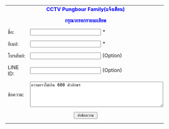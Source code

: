 <!DOCTYPE html PUBLIC "-//W3C//DTD XHTML 1.0 Transitional//EN" "http://www.w3.org/TR/xhtml1/DTD/xhtml1-transitional.dtd">
<html xmlns="http://www.w3.org/1999/xhtml">
<head>
<meta name="language" content="TH" >
<meta http-equiv="Content-Type" content="text/html; charset=UTF-8">
</head>
<body>
<center>
<form name="line-notify" action="line-notify-api.php" method="post">
<table width="450" border="0" cellspacing="0" cellpadding="0">
<tr><td colspan="2" align="center"><font color="#0000ff"><b>CCTV Pungbour Family(แจ้งเตือน)</b></font></td></tr>
<tr><td colspan="2" height="10"></td></tr>
<tr><td colspan="2" align="center"><font color="#0000ff"><b>กรุณากรอกรายละเอียด</b></font></td></tr>
<tr><td colspan="2" height="10"></td></tr>
<tr><td>ชื่อ:</td><td><input class="textInput" type="text" name="name" size="25" required> *</td></tr>
<tr><td colspan="2" height="10"></td></tr>
<tr><td>อีเมล์:</td><td><input class="textInput" type="text" name="email" size="25" required> *</td></tr>
<tr><td colspan="2" height="10"></td></tr>
<tr><td>โทรศัพท์:</td><td><input class="textInput" type="text" name="phone" size="25" required> (Option)</td></tr>
<tr><td colspan="2" height="10"></td></tr>
<tr><td>LINE ID:</td><td><input class="textInput" type="text" name="lineid" size="25" required> (Option)</td></tr>
<tr><td colspan="2" height="10"></td></tr>
<tr><td>ข้อความ:</td><td><textarea rows='5' name='mesg' cols='50' style='border: 1 solid #99FF00'>ความยาวไม่เกิน 600 ตัวอักษร</textarea>
<tr><td colspan="2" height="10"></td></tr>
<tr><td colspan=2 align="center"><input type="submit" name="submit" value=" ส่งข้อความ "></td></tr>
<tr><td colspan="2" height="10"></td></tr>
</table>
</form>
</center>
</body>
</html>
